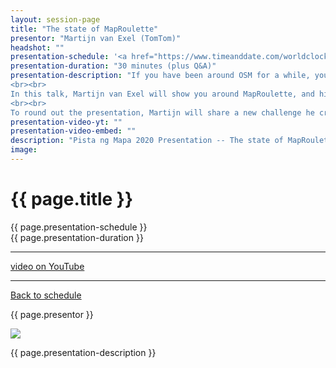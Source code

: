 ```yaml
---
layout: session-page
title: "The state of MapRoulette"
presentor: "Martijn van Exel (TomTom)"
headshot: ""
presentation-schedule: '<a href="https://www.timeanddate.com/worldclock/fixedtime.html?iso=2020-11-13T13:00:00Z">13 Nov 2020, 21:00 UTC+8</a>'
presentation-duration: "30 minutes (plus Q&A)"
presentation-description: "If you have been around OSM for a while, you will probably have heard of MapRoulette, the micro-tasking platform for OpenStreetMap. Using MapRoulette, anyone can solve small tasks to help improve OSM in your local area, or anywhere in the world. Creating tasks for others to solve is made easy with an intuitive web interface. Thousands of Challenges are currently online and millions of tasks have been solved by mappers like you!
<br><br>
In this talk, Martijn van Exel will show you around MapRoulette, and highlight the most interesting features that were added in the last year. He will also look ahead to some of the exciting new features coming in the near future.
<br><br>
To round out the presentation, Martijn will share a new challenge he created in collaboration with TomTom, his employer. The Challenge identifies thousands of unnamed OSM ways in The Philippines that TomTom knows the name of."
presentation-video-yt: ""
presentation-video-embed: ""
description: "Pista ng Mapa 2020 Presentation -- The state of MapRoulette by Martijn van Exel (TomTom)"
image:
---
```


<h1 class="color-pnm-blue">{{ page.title }}</h1>
<div class="row my-4">
<section class="col-lg-3">
<p class="small">{{ page.presentation-schedule }}<br>
{{ page.presentation-duration }}
</p>
<hr>
<p class="small">
<a href="{{ page.presentation-video-yt }}">video on YouTube</a>
</p>
<hr>
<p class="small"><a href="{{ site.baseurl }}/programme/">Back to schedule</a>
</p>
</section>
<section class="col-lg-9">
<p>{{ page.presentor }}</p>
<img class="img-fluid border border-primary rounded p-2" src="{{ site.baseurl }}/assets/img/site/WFH_Feels_full_bg.png">
<!-- <div class="embed-responsive embed-responsive-16by9">
<embed class="mb-4 embed-responsive-item" src="{{ page.presentation-video-embed }}"> 
</div> -->
<p class="mt-4">{{ page.presentation-description }}
</p>
</section>
</div>